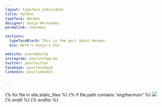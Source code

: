 ```yaml
---
layout: typeface_individual
title: harmon
typeface: Harmon
designer: Sonja Hernandez
permalink: /harmon/

sections:
  typefaceBlurb: This is the part about Harmon
  bio: Here's Sonja's bio

website: yourwebsite
instagram: yourinstagram
twitter: yourtwitter
facebook: yourfacebook
linkedin: yourlinkedin


---
```


<div class="typeface__images">
{% for file in site.static_files %}
  {% if file.path contains 'img/harmon/' %}
    <img src="{{ file.path }}" />
  {% endif %}
{% endfor %}
</div>
